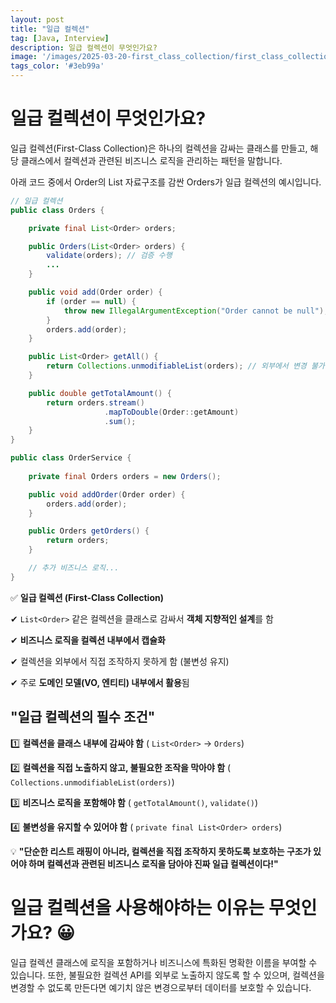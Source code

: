 ```yaml
---
layout: post
title: "일급 컬렉션"
tag: [Java, Interview]
description: 일급 컬렉션이 무엇인가요?
image: '/images/2025-03-20-first_class_collection/first_class_collection.png'
tags_color: '#3eb99a'
---
```


# 일급 컬렉션이 무엇인가요?

일급 컬렉션(First-Class Collection)은 하나의 컬렉션을 감싸는 클래스를 만들고, 해당 클래스에서 컬렉션과 관련된 비즈니스 로직을 관리하는 패턴을 말합니다. 

아래 코드 중에서 Order의 List 자료구조를 감싼 Orders가 일급 컬렉션의 예시입니다.

```java
// 일급 컬렉션
public class Orders {

    private final List<Order> orders;

    public Orders(List<Order> orders) {
        validate(orders); // 검증 수행
        ...
    }

    public void add(Order order) {
        if (order == null) {
            throw new IllegalArgumentException("Order cannot be null");
        }
        orders.add(order);
    }

    public List<Order> getAll() {
        return Collections.unmodifiableList(orders); // 외부에서 변경 불가능하게 반환
    }

    public double getTotalAmount() {
        return orders.stream()
                     .mapToDouble(Order::getAmount)
                     .sum();
    }
}
```

```java
public class OrderService {
  
    private final Orders orders = new Orders();

    public void addOrder(Order order) {
        orders.add(order);
    }

    public Orders getOrders() {
        return orders;
    }

    // 추가 비즈니스 로직...
}
```

✅ **일급 컬렉션 (First-Class Collection)**

✔ `List<Order>` 같은 컬렉션을 클래스로 감싸서 **객체 지향적인 설계**를 함

✔ **비즈니스 로직을 컬렉션 내부에서 캡슐화**

✔ 컬렉션을 외부에서 직접 조작하지 못하게 함 (불변성 유지)

✔ 주로 **도메인 모델(VO, 엔티티) 내부에서 활용**됨

## **"일급 컬렉션의 필수 조건"**

1️⃣ **컬렉션을 클래스 내부에 감싸야 함** ( `List<Order>` → `Orders`)

2️⃣ **컬렉션을 직접 노출하지 않고, 불필요한 조작을 막아야 함** ( `Collections.unmodifiableList(orders)`)

3️⃣ **비즈니스 로직을 포함해야 함** ( `getTotalAmount()`, `validate()`)

4️⃣ **불변성을 유지할 수 있어야 함** ( `private final List<Order> orders`)



💡 **"단순한 리스트 래핑이 아니라, 컬렉션을 직접 조작하지 못하도록 보호하는 구조가 있어야 하며 컬렉션과 관련된 비즈니스 로직을 담아야 진짜 일급 컬렉션이다!"**



# 일급 컬렉션을 사용해야하는 이유는 무엇인가요? 😀

일급 컬렉션 클래스에 로직을 포함하거나 비즈니스에 특화된 명확한 이름을 부여할 수 있습니다. 또한, 불필요한 컬렉션 API를 외부로 노출하지 않도록 할 수 있으며, 컬렉션을 변경할 수 없도록 만든다면 예기치 않은 변경으로부터 데이터를 보호할 수 있습니다.
